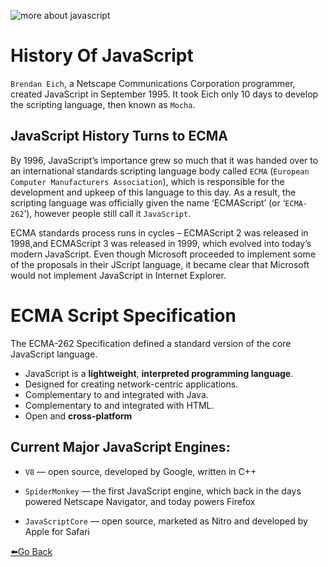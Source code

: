 ![more about javascript](https://encrypted-tbn0.gstatic.com/images?q=tbn%3AANd9GcSdWiskmN_of79ss4nlOzYUiFcQ_j-aoYLqrWPUT5XrTtWXv2v0)

# **History Of JavaScript**
`Brendan Eich`, a Netscape Communications Corporation programmer, created JavaScript in September 1995. It took Eich only 10 days to develop the scripting language, then known as `Mocha`.


## JavaScript History Turns to ECMA

By 1996, JavaScript’s importance grew so much that it was handed over to an international standards scripting language body called `ECMA` (`European Computer Manufacturers Association`), which is responsible for the development and upkeep of this language to this day. As a result, the scripting language was officially given the name ‘ECMAScript’ (or ‘`ECMA-262`’), however people still call it `JavaScript`.

ECMA standards process runs in cycles – ECMAScript 2 was released in 1998,and ECMAScript 3 was released in 1999, which evolved into today’s modern JavaScript. Even though Microsoft proceeded to implement some of the proposals in their JScript language, it became clear that Microsoft would not implement JavaScript in Internet Explorer.

# ECMA Script Specification
The ECMA-262 Specification defined a standard version of the core JavaScript language.

* JavaScript is a **lightweight**, **interpreted programming language**.
* Designed for creating network-centric applications.
* Complementary to and integrated with Java.
* Complementary to and integrated with HTML.
* Open and **cross-platform**

## **Current Major JavaScript Engines**:

* `V8` — open source, developed by Google, written in C++

* `SpiderMonkey` — the first JavaScript engine, which back in the days powered Netscape Navigator, and today powers Firefox

* `JavaScriptCore` — open source, marketed as Nitro and developed by Apple for Safari


[⬅️Go Back](https://github.com/Actyv/Actyv-Bootcamp-Upgrade/blob/master/JS/moreabout_js.md)